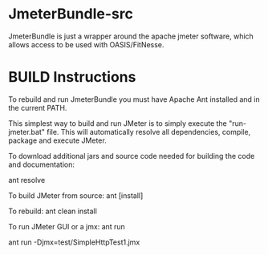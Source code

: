 JmeterBundle-src
================

JmeterBundle is just a wrapper around the apache jmeter software, which allows access to be used with OASIS/FitNesse.

BUILD Instructions
==================
To rebuild and run JmeterBundle you must have Apache Ant installed and in the current PATH.

This simplest way to build and run JMeter is to simply execute the "run-jmeter.bat" file.  This will automatically
resolve all dependencies, compile, package and execute JMeter.


To download additional jars and source code needed for building the code and documentation:

  ant resolve

To build JMeter from source:
  ant [install]

To rebuild:
  ant clean install
  
To run JMeter GUI or a jmx:
  ant run
  
  ant run -Djmx=test/SimpleHttpTest1.jmx
